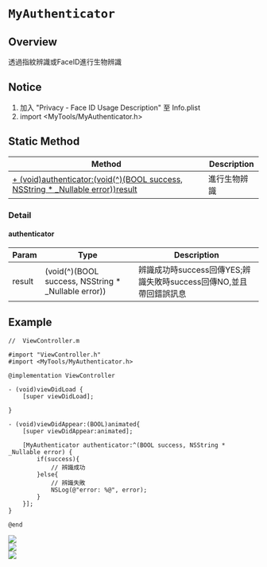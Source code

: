 # ```MyAuthenticator```

## Overview
透過指紋辨識或FaceID進行生物辨識

## Notice
1. 加入 "Privacy - Face ID Usage Description" 至 Info.plist
2. import <MyTools/MyAuthenticator.h>

## Static Method
|Method|Description|
|---|---|
|[+ (void)authenticator:(void(^)(BOOL success, NSString  * _Nullable error))result](#authenticator)|進行生物辨識|

### Detail
#### authenticator
|Param|Type|Description|
|---|---|---|
|result|(void(^)(BOOL success, NSString  * _Nullable error))|辨識成功時success回傳YES;辨識失敗時success回傳NO,並且帶回錯誤訊息|

## Example
```objectivec=
//  ViewController.m

#import "ViewController.h"
#import <MyTools/MyAuthenticator.h>

@implementation ViewController

- (void)viewDidLoad {
    [super viewDidLoad];
    
}

- (void)viewDidAppear:(BOOL)animated{
    [super viewDidAppear:animated];
    
    [MyAuthenticator authenticator:^(BOOL success, NSString * _Nullable error) {
        if(success){
            // 辨識成功
        }else{
            // 辨識失敗
            NSLog(@"error: %@", error);
        }
    }];
}

@end
```
![](authenticator1.png)\
![](authenticator2.png)\
![](authenticator3.png)
